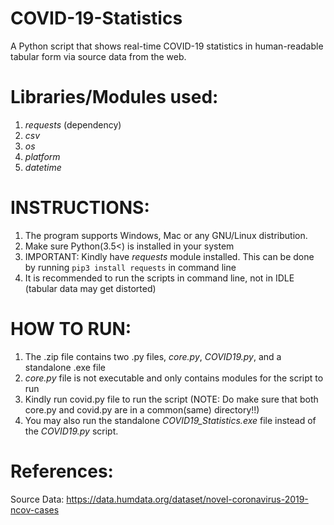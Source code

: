 # COVID-19-Statistics #

A Python script that shows real-time COVID-19 statistics in human-readable tabular form via source data from the web.

# Libraries/Modules used:
1. *requests* (dependency)
2. *csv*
3. *os*
4. *platform*
5. *datetime*

# INSTRUCTIONS:
1. The program supports Windows, Mac or any GNU/Linux distribution.
2. Make sure Python(3.5<) is installed in your system
3. IMPORTANT: Kindly have *requests* module installed. This can be done by running ```pip3 install requests``` in command line
4. It is recommended to run the scripts in command line, not in IDLE (tabular data may get distorted)

# HOW TO RUN:
1. The .zip file contains two .py files, *core.py*, *COVID19.py*, and a standalone .exe file
2. *core.py* file is not executable and only contains modules for the script to run
3. Kindly run covid.py file to run the script (NOTE: Do make sure that both core.py and covid.py are in a common(same) directory!!)
4. You may also run the standalone *COVID19_Statistics.exe* file instead of the *COVID19.py* script.

# References:
Source Data: https://data.humdata.org/dataset/novel-coronavirus-2019-ncov-cases
